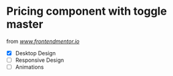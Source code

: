 # Pricing component with toggle master

from *www.frontendmentor.io*

- [x] Desktop Design
- [ ] Responsive Design
- [ ] Animations
